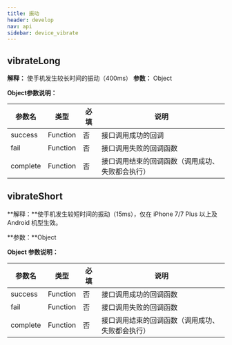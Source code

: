```yaml
---
title: 振动
header: develop
nav: api
sidebar: device_vibrate
---
```



## vibrateLong

**解释：** 使手机发生较长时间的振动（400ms）
**参数：** Object

**Object参数说明：**

|参数名 |类型  |必填  |说明|
|---- | ---- | ---- |---- |
|success| Function  |  否  | 接口调用成功的回调|
|fail  |  Function  |  否 |  接口调用失败的回调函数|
|complete  |  Function |   否 |  接口调用结束的回调函数（调用成功、失败都会执行）|

## vibrateShort

**解释：**使手机发生较短时间的振动（15ms），仅在 iPhone 7/7 Plus 以上及 Android 机型生效。

**参数：**Object

**Object 参数说明：**

|参数名 |类型  |必填  |说明|
|---- | ---- | ---- |---- |
|success| Function  |  否  | 接口调用成功的回调函数|
|fail  |  Function  |  否  | 接口调用失败的回调函数|
|complete  |  Function  |  否 |  接口调用结束的回调函数（调用成功、失败都会执行）|

<!-- #### 错误码

|错误码|说明|
|--|--|
|1001|设备不支持| -->